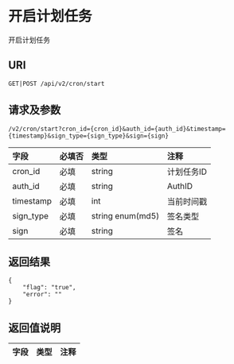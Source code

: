 # 开启计划任务

开启计划任务

## URI

```
GET|POST /api/v2/cron/start
```

## 请求及参数

```
/v2/cron/start?cron_id={cron_id}&auth_id={auth_id}&timestamp={timestamp}&sign_type={sign_type}&sign={sign}
```

| **字段** | **必填否** | **类型** | **注释** |
| :--- | :--- | :--- | :--- |
| cron\_id | 必填 | string | 计划任务ID |
| auth\_id | 必填 | string | AuthID |
| timestamp | 必填 | int | 当前时间戳 |
| sign\_type | 必填 | string enum\(md5\) | 签名类型 |
| sign | 必填 | string | 签名 |

## 返回结果

```
{
    "flag": "true",
    "error": ""
}
```

## 返回值说明

| **字段** | **类型** | **注释** |
| :--- | :--- | :--- |




